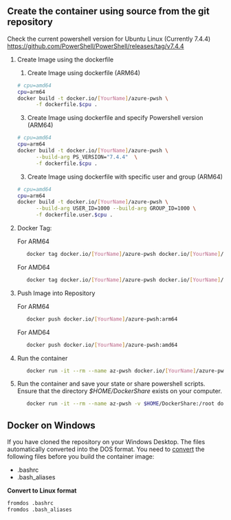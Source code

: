 ## Create the container using source from the git repository

Check the current powershell version for Ubuntu Linux (Currently 7.4.4)
https://github.com/PowerShell/PowerShell/releases/tag/v7.4.4

1. Create Image using the dockerfile

   1. Create Image using dockerfile (ARM64)

   ```bash
   # cpu=amd64
   cpu=arm64
   docker build -t docker.io/[YourName]/azure-pwsh \
         -f dockerfile.$cpu .
   ```

   3. Create Image using dockerfile and specify Powershell version (ARM64)

   ```bash
   # cpu=amd64
   cpu=arm64
   docker build -t docker.io/[YourName]/azure-pwsh \
         --build-arg PS_VERSION="7.4.4"  \
         -f dockerfile.$cpu .
   ```

   3. Create Image using dockerfile with specific user and group (ARM64)

   ```bash
   # cpu=amd64
   cpu=arm64
   docker build -t docker.io/[YourName]/azure-pwsh \
         --build-arg USER_ID=1000 --build-arg GROUP_ID=1000 \
         -f dockerfile.user.$cpu .
   ```

2. Docker Tag:

   For ARM64

   ```bash
      docker tag docker.io/[YourName]/azure-pwsh docker.io/[YourName]/azure-pwsh:arm64
   ```

   For AMD64

   ```bash
      docker tag docker.io/[YourName]/azure-pwsh docker.io/[YourName]/azure-pwsh:amd64
   ```

3. Push Image into Repository

   For ARM64

   ```bash
      docker push docker.io/[YourName]/azure-pwsh:arm64
   ```

   For AMD64

   ```bash
      docker push docker.io/[YourName]/azure-pwsh:amd64
   ```

4. Run the container

   ```bash
      docker run -it --rm --name az-pwsh docker.io/[YourName]/azure-pwsh
   ```

5. Run the container and save your state or share powershell scripts. Ensure
   that the directory _$HOME/DockerShare_ exists on your computer.

   ```bash
      docker run -it --rm --name az-pwsh -v $HOME/DockerShare:/root docker.io/pheese/azure-pwsh
   ```

## Docker on Windows

If you have cloned the repository on your Windows Desktop. The files
automatically converted into the DOS format. You need to
[convert](https://ubuntugenius.wordpress.com/2010/10/26/how-to-convert-windowsdos-text-files-to-linuxunix-format/#:~:text=It's%20actually%20very%20easy%20to,Unix%2FLinux%20instead%20of%20Windows.)
the following files before you build the container image:

- .bashrc
- .bash_aliases

**Convert to Linux format**

```bash
fromdos .bashrc
fromdos .bash_aliases
```
